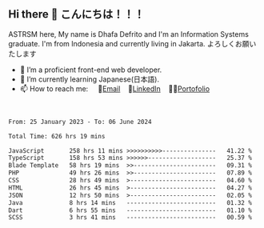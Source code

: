 ## Hi there 👋 こんにちは！！！
ASTRSM here, My name is Dhafa Defrito and I'm an Information Systems graduate. I'm from Indonesia and currently living in Jakarta. よろしくお願いたします

- 🔭 I’m a proficient front-end web developer.
- 🌱 I’m currently learning Japanese(日本語).
- 📫 How to reach me: &nbsp;&nbsp;&nbsp;&nbsp;📧[Email](ddefrito@gmail.com)&nbsp;&nbsp;&nbsp;&nbsp;💼[LinkedIn](https://www.linkedin.com/in/dhafa-defrita-rama-yudistira-9357a9229/)&nbsp;&nbsp;&nbsp;&nbsp;👨‍🎨[Portofolio](https://ddefrito.vercel.app/)
<br>
<!-- <p align="left">
<a href="https://github.com/ASTRSM">
  <img height="180em" src="https://github-readme-stats-eight-theta.vercel.app/api?username=ASTRSM&show_icons=true&theme=dracula&include_all_commits=true&count_private=true"/>
  <img height="180em" src="https://github-readme-stats-eight-theta.vercel.app/api/top-langs/?username=ASTRSM&layout=compact&langs_count=8&theme=dracula"/>
</a>
</p> -->

<!--START_SECTION:waka-->

```txt
From: 25 January 2023 - To: 06 June 2024

Total Time: 626 hrs 19 mins

JavaScript       258 hrs 11 mins >>>>>>>>>>---------------   41.22 %
TypeScript       158 hrs 53 mins >>>>>>-------------------   25.37 %
Blade Template   58 hrs 19 mins  >>-----------------------   09.31 %
PHP              49 hrs 26 mins  >>-----------------------   07.89 %
CSS              28 hrs 49 mins  >------------------------   04.60 %
HTML             26 hrs 45 mins  >------------------------   04.27 %
JSON             12 hrs 50 mins  >------------------------   02.05 %
Java             8 hrs 14 mins   -------------------------   01.32 %
Dart             6 hrs 55 mins   -------------------------   01.10 %
SCSS             3 hrs 41 mins   -------------------------   00.59 %
```

<!--END_SECTION:waka-->
